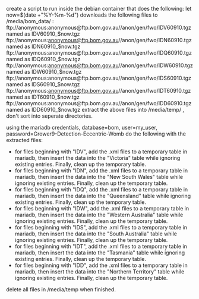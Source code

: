 
create a script to run inside the debian container that does the following:
let now=$(date +"%Y-%m-%d")
downloads the following files to /media/bom_data/ : 
ftp://anonymous:anonymous@ftp.bom.gov.au//anon/gen/fwo/IDV60910.tgz named as IDV60910_$now.tgz
ftp://anonymous:anonymous@ftp.bom.gov.au//anon/gen/fwo/IDN60910.tgz named as IDN60910_$now.tgz
ftp://anonymous:anonymous@ftp.bom.gov.au//anon/gen/fwo/IDQ60910.tgz named as IDQ60910_$now.tgz
ftp://anonymous:anonymous@ftp.bom.gov.au//anon/gen/fwo/IDW60910.tgz named as IDW60910_$now.tgz
ftp://anonymous:anonymous@ftp.bom.gov.au//anon/gen/fwo/IDS60910.tgz named as IDS60910_$now.tgz
ftp://anonymous:anonymous@ftp.bom.gov.au//anon/gen/fwo/IDT60910.tgz named as IDT60910_$now.tgz
ftp://anonymous:anonymous@ftp.bom.gov.au//anon/gen/fwo/IDD60910.tgz named as IDD60910_$now.tgz
extract the above files into /media/temp/ , don't sort into seperate directories.

using the mariadb credentials, database=bom, user=my_user, password=Grower9-Detection-Eccentric-Womb 
do the following with the extracted files:
- for files beginning with "IDV", add the .xml files to a temporary table in mariadb, then insert the data into the "Victoria" table while ignoring existing entries. Finally, clean up the temporary table.
- for files beginning with "IDN", add the .xml files to a temporary table in mariadb, then insert the data into the "New South Wales" table while ignoring existing entries. Finally, clean up the temporary table.
- for files beginning with "IDQ", add the .xml files to a temporary table in mariadb, then insert the data into the "Queensland" table while ignoring existing entries. Finally, clean up the temporary table.
- for files beginning with "IDW", add the .xml files to a temporary table in mariadb, then insert the data into the "Western Australia" table while ignoring existing entries. Finally, clean up the temporary table.
- for files beginning with "IDS", add the .xml files to a temporary table in mariadb, then insert the data into the "South Australia" table while ignoring existing entries. Finally, clean up the temporary table.
- for files beginning with "IDT", add the .xml files to a temporary table in mariadb, then insert the data into the "Tasmania" table while ignoring existing entries. Finally, clean up the temporary table.
- for files beginning with "IDD", add the .xml files to a temporary table in mariadb, then insert the data into the "Northern Territory" table while ignoring existing entries. Finally, clean up the temporary table.

delete all files in /media/temp when finished.
